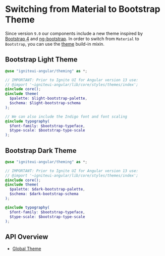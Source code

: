 # Switching from Material to Bootstrap Theme

Since version `9.0` our components include a new theme inspired by [Bootstrap 4](https://getbootstrap.com/) and [ng-bootstrap](https://ng-bootstrap.github.io/#/home).
In order to switch from `Material` to `Bootstrap`, you can use the [theme]({environment:sassApiUrl}/index.html#mixin-theme) build-in mixin.

## Bootstrap Light Theme

```scss
@use "igniteui-angular/theming" as *;

// IMPORTANT: Prior to Ignite UI for Angular version 13 use:
// @import '~igniteui-angular/lib/core/styles/themes/index';
@include core();
@include theme(
  $palette: $light-bootstrap-palette,
  $schema: $light-bootstrap-schema
);

// We can also include the Indigo font and font scaling
@include typography(
  $font-family: $bootstrap-typeface,
  $type-scale: $bootstrap-type-scale
);
```

## Bootstrap Dark Theme

```scss
@use "igniteui-angular/theming" as *;

// IMPORTANT: Prior to Ignite UI for Angular version 13 use:
// @import '~igniteui-angular/lib/core/styles/themes/index';
@include core();
@include theme(
  $palette: $dark-bootstrap-palette,
  $schema: $dark-bootstrap-schema
);

@include typography(
  $font-family: $bootstrap-typeface,
  $type-scale: $bootstrap-type-scale
);
```

## API Overview

* [Global Theme]({environment:sassApiUrl}/index.html#mixin-theme)
